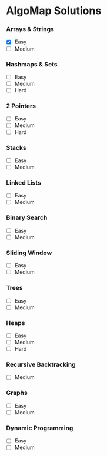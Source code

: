 # AlgoMap Solutions
### Arrays & Strings
- [x] Easy
- [ ] Medium
### Hashmaps & Sets
- [ ] Easy
- [ ] Medium
- [ ] Hard
### 2 Pointers
- [ ] Easy
- [ ] Medium
- [ ] Hard
### Stacks
- [ ] Easy
- [ ] Medium
### Linked Lists
- [ ] Easy
- [ ] Medium
### Binary Search
- [ ] Easy
- [ ] Medium
### Sliding Window
- [ ] Easy
- [ ] Medium
### Trees
- [ ] Easy
- [ ] Medium
### Heaps
- [ ] Easy
- [ ] Medium
- [ ] Hard
### Recursive Backtracking
- [ ] Medium
### Graphs
- [ ] Easy
- [ ] Medium
### Dynamic Programming
- [ ] Easy
- [ ] Medium
